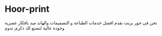 # Hoor-print
نحن  فى حور برنت نقدم افضل خدمات الطباعة و التصميمات والهاند ميد  بافكار عصرية وجودة عالية لنصنع لك ذكرى تدوم
